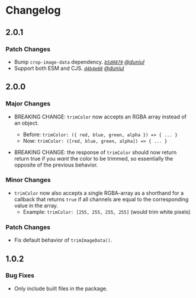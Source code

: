# Changelog

## 2.0.1

### Patch Changes

- Bump `crop-image-data` dependency.
  _[`b5d0879`](https://github.com/duniul/trim-image-data/commit/b5d087938497908e915c22ccf76683c4a63c0058)
  [@duniul](https://github.com/duniul)_
- Support both ESM and CJS.
  _[`d4b4e68`](https://github.com/duniul/trim-image-data/commit/d4b4e688461b25ddc9326dbfe92c06760ae953d5)
  [@duniul](https://github.com/duniul)_

## 2.0.0

### Major Changes

- BREAKING CHANGE: `trimColor` now accepts an RGBA array instead of an object.

  - Before: `trimColor: ({ red, blue, green, alpha }) => { ... }`
  - Now: `trimColor: ([red, blue, green, alpha]) => { ... }`

- BREAKING CHANGE: the response of `trimColor` should now return return true if you _want_ the color
  to be trimmed, so essentially the opposite of the previous behavior.

### Minor Changes

- `trimColor` now also accepts a single RGBA-array as a shorthand for a callback that returns `true`
  if all channels are equal to the corresponding value in the array.
  - Example: `trimColor: [255, 255, 255, 255]` (would trim white pixels)

### Patch Changes

- Fix default behavior of `trimImageData()`.

## 1.0.2

### Bug Fixes

- Only include built files in the package.
